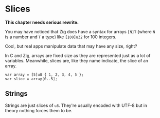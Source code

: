 

# Slices

**This chapter needs serious rewrite.**

You may have noticed that Zig does have a syntax for arrays `[N]T` (where `N` is a number and
`T` a type) like `[100]u32` for 100 integers.

Cool, but real apps manipulate data that may have any size, right?

In C and Zig, arrays are fixed size as they are represented just as a lot of variables.
Meanwhile, slices are, like they name indicate, the slice of an array.

```
var array = [5]u8 { 1, 2, 3, 4, 5 };
var slice = array[0..5];
```

## Strings

Strings are just slices of `u8`. They're usually encoded with UTF-8 but in theory nothing forces them to be.
